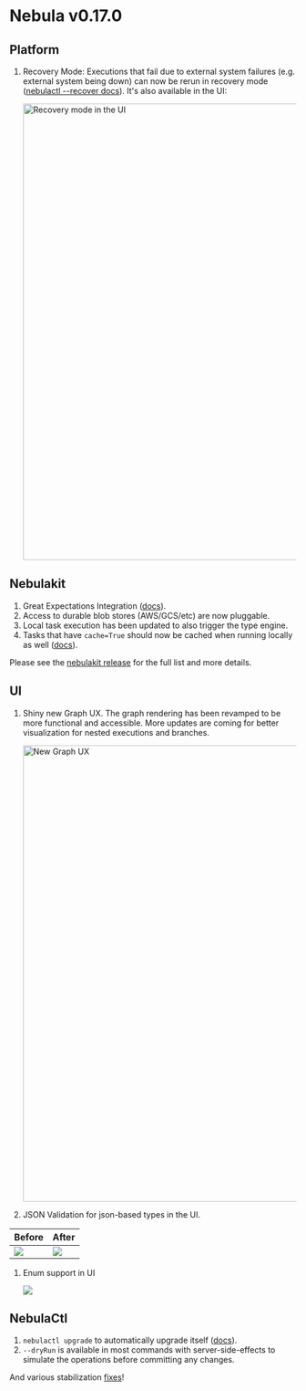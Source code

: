 # Nebula v0.17.0

## Platform
1. Recovery Mode: Executions that fail due to external system failures (e.g. external system being down) can now be rerun in recovery mode ([nebulactl --recover docs](https://docs.nebula.org/projects/nebulactl/en/latest/gen/nebulactl_create_execution.html)). It's also available in the UI:

   <img src="https://i.imgur.com/hYYzkLK.png" alt="Recovery mode in the UI" width="800"/>


## Nebulakit
1. Great Expectations Integration ([docs](https://docs.nebula.org/projects/cookbook/en/latest/auto/integrations/nebulakit_plugins/greatexpectations/index.html#great-expectations)).
1. Access to durable blob stores (AWS/GCS/etc) are now pluggable.
1. Local task execution has been updated to also trigger the type engine.
1. Tasks that have `cache=True` should now be cached when running locally as well ([docs](https://docs.nebula.org/projects/cookbook/en/latest/auto/core/nebula_basics/task_cache.html#how-local-caching-works)).

Please see the [nebulakit release](https://github.com/nebulaclouds/nebulakit/releases/tag/v0.22.0) for the full list and more details.

## UI
1. Shiny new Graph UX. The graph rendering has been revamped to be more functional and accessible. More updates are coming for better visualization for nested executions and branches.

   <img src="https://i.imgur.com/HTfuios.png" alt="New Graph UX" width="800"/>
1. JSON Validation for json-based types in the UI.

   

| Before | After |
| -------- | -------- |
| ![](https://i.imgur.com/OKi4rEu.png) | ![](https://i.imgur.com/LX8yQ1x.png) |

1. Enum support in UI

   ![](https://i.imgur.com/9bFZlei.png)


## NebulaCtl
1. `nebulactl upgrade` to automatically upgrade itself ([docs](https://docs.nebula.org/projects/nebulactl/en/latest/gen/nebulactl_upgrade.html)).
1. `--dryRun` is available in most commands with server-side-effects to simulate the operations before committing any changes.

And various stabilization [fixes](https://github.com/nebulaclouds/nebula/milestone/17?closed=1)!

